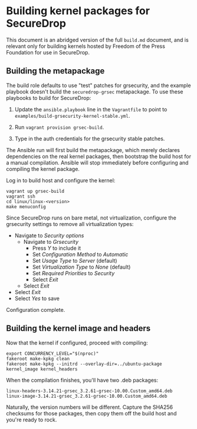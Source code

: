 # Building kernel packages for SecureDrop

This document is an abridged version of the full `build.md` document,
and is relevant only for building kernels hosted by Freedom of the Press
Foundation for use in SecureDrop.

## Building the metapackage
The build role defaults to use "test" patches for grsecurity,
and the example playbook doesn't build the `securedrop-grsec`
metapackage. To use these playbooks to build for SecureDrop:

1. Update the `ansible.playbook` line in the `Vagrantfile` to
   point to `examples/build-grsecurity-kernel-stable.yml`.

2. Run `vagrant provision grsec-build`.

3. Type in the auth credentials for the grsecurity stable patches.

The Ansible run will first build the metapackage, which merely
declares dependencies on the real kernel packages, then bootstrap
the build host for a manual compilation. Ansible will stop
immediately before configuring and compiling the kernel package.

Log in to build host and configure the kernel:

```
vagrant up grsec-build
vagrant ssh
cd linux/linux-<version>
make menuconfig
```

Since SecureDrop runs on bare metal, not virtualization, configure
the grsecurity settings to remove all virtualization types:

 * Navigate to *Security options*
   * Navigate to *Grsecurity*
     * Press *Y* to include it
     * Set *Configuration Method* to *Automatic*
     * Set *Usage Type* to *Server* (default)
     * Set *Virtualization Type* to *None* (default)
     * Set *Required Priorities* to *Security*
     * Select *Exit*
   * Select *Exit*
 * Select *Exit*
 * Select *Yes* to save

Configuration complete.

## Building the kernel image and headers

Now that the kernel if configured, proceed with compiling:

```
export CONCURRENCY_LEVEL="$(nproc)"
fakeroot make-kpkg clean
fakeroot make-kpkg --initrd --overlay-dir=../ubuntu-package kernel_image kernel_headers
```

When the compilation finishes, you'll have two .deb packages:


```
linux-headers-3.14.21-grsec_3.2.61-grsec-10.00.Custom_amd64.deb
linux-image-3.14.21-grsec_3.2.61-grsec-10.00.Custom_amd64.deb
```

Naturally, the version numbers will be different. Capture the SHA256 checksums
for those packages, then copy them off the build host and you're ready to rock.
